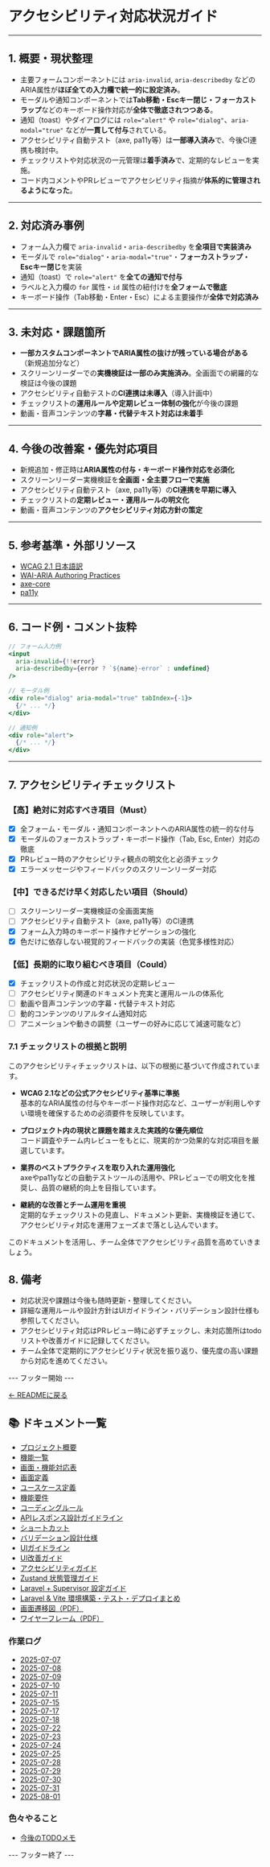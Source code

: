 # アクセシビリティ対応状況ガイド

---

## 1. 概要・現状整理

- 主要フォームコンポーネントには `aria-invalid`, `aria-describedby` などのARIA属性が**ほぼ全ての入力欄で統一的に設定済み**。
- モーダルや通知コンポーネントでは**Tab移動・Escキー閉じ・フォーカストラップ**などのキーボード操作対応が**全体で徹底されつつある**。
- 通知（toast）やダイアログには `role="alert"` や `role="dialog"`、`aria-modal="true"` などが**一貫して付与**されている。
- アクセシビリティ自動テスト（axe, pa11y等）は**一部導入済み**で、今後CI連携も検討中。
- チェックリストや対応状況の一元管理は**着手済み**で、定期的なレビューを実施。
- コード内コメントやPRレビューでアクセシビリティ指摘が**体系的に管理されるようになった**。

---

## 2. 対応済み事例

- フォーム入力欄で `aria-invalid`・`aria-describedby` を**全項目で実装済み**
- モーダルで `role="dialog"`・`aria-modal="true"`・**フォーカストラップ・Escキー閉じ**を実装
- 通知（toast）で `role="alert"` を**全ての通知で付与**
- ラベルと入力欄の `for` 属性・`id` 属性の紐付けを**全フォームで徹底**
- キーボード操作（Tab移動・Enter・Esc）による主要操作が**全体で対応済み**

---

## 3. 未対応・課題箇所

- **一部カスタムコンポーネントでARIA属性の抜けが残っている場合がある**（新規追加分など）
- スクリーンリーダーでの**実機検証は一部のみ実施済み**。全画面での網羅的な検証は今後の課題
- アクセシビリティ自動テストの**CI連携は未導入**（導入計画中）
- チェックリストの**運用ルールや定期レビュー体制の強化**が今後の課題
- 動画・音声コンテンツの**字幕・代替テキスト対応は未着手**

---

## 4. 今後の改善案・優先対応項目

- 新規追加・修正時は**ARIA属性の付与・キーボード操作対応を必須化**
- スクリーンリーダー実機検証を**全画面・全主要フローで実施**
- アクセシビリティ自動テスト（axe, pa11y等）の**CI連携を早期に導入**
- チェックリストの**定期レビュー・運用ルールの明文化**
- 動画・音声コンテンツの**アクセシビリティ対応方針の策定**

---

## 5. 参考基準・外部リソース

- [WCAG 2.1 日本語訳](https://waic.jp/guideline/)
- [WAI-ARIA Authoring Practices](https://www.w3.org/WAI/ARIA/apg/)
- [axe-core](https://github.com/dequelabs/axe-core)
- [pa11y](https://github.com/pa11y/pa11y)

---

## 6. コード例・コメント抜粋

```jsx
// フォーム入力例
<input
  aria-invalid={!!error}
  aria-describedby={error ? `${name}-error` : undefined}
/>

// モーダル例
<div role="dialog" aria-modal="true" tabIndex={-1}>
  {/* ... */}
</div>

// 通知例
<div role="alert">
  {/* ... */}
</div>
```

---

## 7. アクセシビリティチェックリスト

### 【高】絶対に対応すべき項目（Must）

- [x] 全フォーム・モーダル・通知コンポーネントへのARIA属性の統一的な付与
- [x] モーダルのフォーカストラップ・キーボード操作（Tab, Esc, Enter）対応の徹底
- [x] PRレビュー時のアクセシビリティ観点の明文化と必須チェック
- [x] エラーメッセージやフィードバックのスクリーンリーダー対応

### 【中】できるだけ早く対応したい項目（Should）

- [ ] スクリーンリーダー実機検証の全画面実施
- [ ] アクセシビリティ自動テスト（axe, pa11y等）のCI連携
- [x] フォーム入力時のキーボード操作ナビゲーションの強化
- [x] 色だけに依存しない視覚的フィードバックの実装（色覚多様性対応）

### 【低】長期的に取り組むべき項目（Could）

- [x] チェックリストの作成と対応状況の定期レビュー
- [ ] アクセシビリティ関連のドキュメント充実と運用ルールの体系化
- [ ] 動画や音声コンテンツの字幕・代替テキスト対応
- [ ] 動的コンテンツのリアルタイム通知対応
- [ ] アニメーションや動きの調整（ユーザーの好みに応じて減速可能など）

### 7.1 チェックリストの根拠と説明

このアクセシビリティチェックリストは、以下の根拠に基づいて作成されています。

- **WCAG 2.1などの公式アクセシビリティ基準に準拠**  
  基本的なARIA属性の付与やキーボード操作対応など、ユーザーが利用しやすい環境を確保するための必須要件を反映しています。

- **プロジェクト内の現状と課題を踏まえた実践的な優先順位**  
  コード調査やチーム内レビューをもとに、現実的かつ効果的な対応項目を厳選しています。

- **業界のベストプラクティスを取り入れた運用強化**  
  axeやpa11yなどの自動テストツールの活用や、PRレビューでの明文化を推奨し、品質の継続的向上を目指しています。

- **継続的な改善とチーム運用を重視**  
  定期的なチェックリストの見直し、ドキュメント更新、実機検証を通じて、アクセシビリティ対応を運用フェーズまで落とし込んでいます。

このドキュメントを活用し、チーム全体でアクセシビリティ品質を高めていきましょう。

## 8. 備考

- 対応状況や課題は今後も随時更新・整理してください。
- 詳細な運用ルールや設計方針はUIガイドライン・バリデーション設計仕様も参照してください。
- アクセシビリティ対応はPRレビュー時に必ずチェックし、未対応箇所はtodoリストや改善ガイドに記録してください。
- チーム全体で定期的にアクセシビリティ状況を振り返り、優先度の高い課題から対応を進めてください。

--- フッター開始 ---

[← READMEに戻る](../README.md)

## 📚 ドキュメント一覧

- [プロジェクト概要](project-overview.md)
- [機能一覧](features.md)
- [画面・機能対応表](function_screen_map.md)
- [画面定義](screens.md)
- [ユースケース定義](usecase_reserve.md)
- [機能要件](functional_requirements.md)
- [コーディングルール](coding-rules.md)
- [APIレスポンス設計ガイドライン](api_response.md)
- [ショートカット](shortcuts.md)
- [バリデーション設計仕様](validation_spec.md)
- [UIガイドライン](ui_guideline.md)
- [UI改善ガイド](ui_improvement_guide.md)
- [アクセシビリティガイド](accessibility_guide.md) 
- [Zustand 状態管理ガイド](zustand_guide.md)
- [Laravel + Supervisor 設定ガイド](supervisor.md)
- [Laravel & Vite 環境構築・テスト・デプロイまとめ](laravel-vite-setup.md)
- [画面遷移図（PDF）](画面遷移図.pdf)
- [ワイヤーフレーム（PDF）](ワイヤーフレーム.pdf)

### 作業ログ
- [2025-07-07](logs/2025-07-07.md)
- [2025-07-08](logs/2025-07-08.md)
- [2025-07-09](logs/2025-07-09.md)
- [2025-07-10](logs/2025-07-10.md)
- [2025-07-11](logs/2025-07-11.md)
- [2025-07-15](logs/2025-07-15.md)
- [2025-07-17](logs/2025-07-17.md)
- [2025-07-18](logs/2025-07-18.md)
- [2025-07-22](logs/2025-07-22.md)
- [2025-07-23](logs/2025-07-23.md)
- [2025-07-24](logs/2025-07-24.md)
- [2025-07-25](logs/2025-07-25.md)
- [2025-07-28](logs/2025-07-28.md)
- [2025-07-29](logs/2025-07-29.md)
- [2025-07-30](logs/2025-07-30.md)
- [2025-07-31](logs/2025-07-31.md)
- [2025-08-01](logs/2025-08-01.md)

### 色々やること
- [今後のTODOメモ](todo.md)

--- フッター終了 ---
